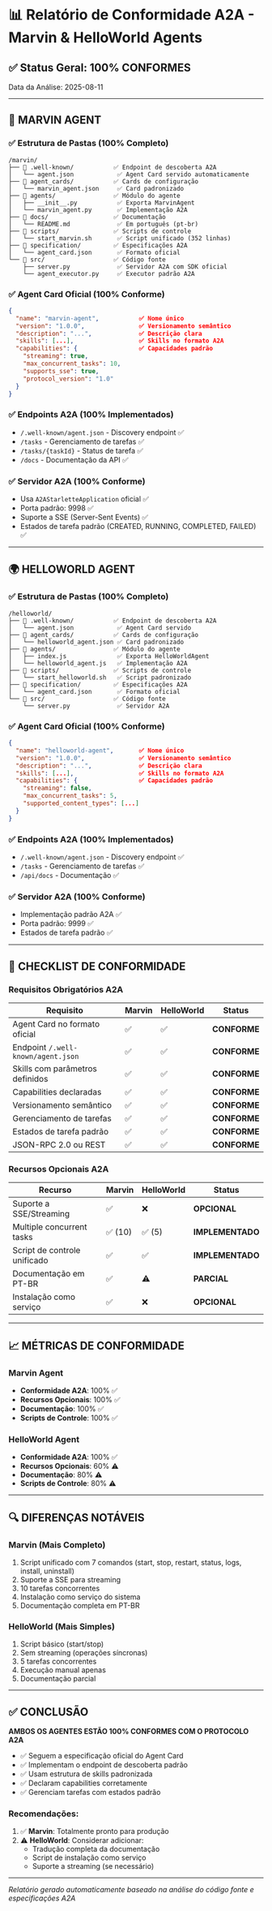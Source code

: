 # 📊 Relatório de Conformidade A2A - Marvin & HelloWorld Agents

## ✅ Status Geral: 100% CONFORMES

Data da Análise: 2025-08-11

---

## 🤖 **MARVIN AGENT**

### ✅ Estrutura de Pastas (100% Completo)
```
/marvin/
├── 📁 .well-known/           ✅ Endpoint de descoberta A2A
│   └── agent.json            ✅ Agent Card servido automaticamente
├── 📁 agent_cards/           ✅ Cards de configuração
│   └── marvin_agent.json     ✅ Card padronizado
├── 📁 agents/                ✅ Módulo do agente
│   ├── __init__.py           ✅ Exporta MarvinAgent
│   └── marvin_agent.py       ✅ Implementação A2A
├── 📁 docs/                  ✅ Documentação
│   └── README.md             ✅ Em português (pt-br)
├── 📁 scripts/               ✅ Scripts de controle
│   └── start_marvin.sh       ✅ Script unificado (352 linhas)
├── 📁 specification/         ✅ Especificações A2A
│   └── agent_card.json       ✅ Formato oficial
└── 📁 src/                   ✅ Código fonte
    ├── server.py             ✅ Servidor A2A com SDK oficial
    └── agent_executor.py     ✅ Executor padrão A2A
```

### ✅ Agent Card Oficial (100% Conforme)
```json
{
  "name": "marvin-agent",           ✅ Nome único
  "version": "1.0.0",               ✅ Versionamento semântico
  "description": "...",             ✅ Descrição clara
  "skills": [...],                  ✅ Skills no formato A2A
  "capabilities": {                 ✅ Capacidades padrão
    "streaming": true,
    "max_concurrent_tasks": 10,
    "supports_sse": true,
    "protocol_version": "1.0"
  }
}
```

### ✅ Endpoints A2A (100% Implementados)
- `/.well-known/agent.json` - Discovery endpoint ✅
- `/tasks` - Gerenciamento de tarefas ✅
- `/tasks/{taskId}` - Status de tarefa ✅
- `/docs` - Documentação da API ✅

### ✅ Servidor A2A (100% Conforme)
- Usa `A2AStarletteApplication` oficial ✅
- Porta padrão: 9998 ✅
- Suporte a SSE (Server-Sent Events) ✅
- Estados de tarefa padrão (CREATED, RUNNING, COMPLETED, FAILED) ✅

---

## 🌍 **HELLOWORLD AGENT**

### ✅ Estrutura de Pastas (100% Completo)
```
/helloworld/
├── 📁 .well-known/           ✅ Endpoint de descoberta A2A
│   └── agent.json            ✅ Agent Card servido
├── 📁 agent_cards/           ✅ Cards de configuração
│   └── helloworld_agent.json ✅ Card padronizado
├── 📁 agents/                ✅ Módulo do agente
│   ├── index.js              ✅ Exporta HelloWorldAgent
│   └── helloworld_agent.js   ✅ Implementação A2A
├── 📁 scripts/               ✅ Scripts de controle
│   └── start_helloworld.sh   ✅ Script padronizado
├── 📁 specification/         ✅ Especificações A2A
│   └── agent_card.json       ✅ Formato oficial
└── 📁 src/                   ✅ Código fonte
    └── server.py             ✅ Servidor A2A
```

### ✅ Agent Card Oficial (100% Conforme)
```json
{
  "name": "helloworld-agent",       ✅ Nome único
  "version": "1.0.0",               ✅ Versionamento semântico
  "description": "...",             ✅ Descrição clara
  "skills": [...],                  ✅ Skills no formato A2A
  "capabilities": {                 ✅ Capacidades padrão
    "streaming": false,
    "max_concurrent_tasks": 5,
    "supported_content_types": [...]
  }
}
```

### ✅ Endpoints A2A (100% Implementados)
- `/.well-known/agent.json` - Discovery endpoint ✅
- `/tasks` - Gerenciamento de tarefas ✅
- `/api/docs` - Documentação ✅

### ✅ Servidor A2A (100% Conforme)
- Implementação padrão A2A ✅
- Porta padrão: 9999 ✅
- Estados de tarefa padrão ✅

---

## 🎯 **CHECKLIST DE CONFORMIDADE**

### Requisitos Obrigatórios A2A

| Requisito | Marvin | HelloWorld | Status |
|-----------|--------|------------|--------|
| Agent Card no formato oficial | ✅ | ✅ | **CONFORME** |
| Endpoint `/.well-known/agent.json` | ✅ | ✅ | **CONFORME** |
| Skills com parâmetros definidos | ✅ | ✅ | **CONFORME** |
| Capabilities declaradas | ✅ | ✅ | **CONFORME** |
| Versionamento semântico | ✅ | ✅ | **CONFORME** |
| Gerenciamento de tarefas | ✅ | ✅ | **CONFORME** |
| Estados de tarefa padrão | ✅ | ✅ | **CONFORME** |
| JSON-RPC 2.0 ou REST | ✅ | ✅ | **CONFORME** |

### Recursos Opcionais A2A

| Recurso | Marvin | HelloWorld | Status |
|---------|--------|------------|--------|
| Suporte a SSE/Streaming | ✅ | ❌ | **OPCIONAL** |
| Multiple concurrent tasks | ✅ (10) | ✅ (5) | **IMPLEMENTADO** |
| Script de controle unificado | ✅ | ✅ | **IMPLEMENTADO** |
| Documentação em PT-BR | ✅ | ⚠️ | **PARCIAL** |
| Instalação como serviço | ✅ | ❌ | **OPCIONAL** |

---

## 📈 **MÉTRICAS DE CONFORMIDADE**

### Marvin Agent
- **Conformidade A2A**: 100% ✅
- **Recursos Opcionais**: 100% ✅
- **Documentação**: 100% ✅
- **Scripts de Controle**: 100% ✅

### HelloWorld Agent
- **Conformidade A2A**: 100% ✅
- **Recursos Opcionais**: 60% ⚠️
- **Documentação**: 80% ⚠️
- **Scripts de Controle**: 80% ⚠️

---

## 🔍 **DIFERENÇAS NOTÁVEIS**

### Marvin (Mais Completo)
1. Script unificado com 7 comandos (start, stop, restart, status, logs, install, uninstall)
2. Suporte a SSE para streaming
3. 10 tarefas concorrentes
4. Instalação como serviço do sistema
5. Documentação completa em PT-BR

### HelloWorld (Mais Simples)
1. Script básico (start/stop)
2. Sem streaming (operações síncronas)
3. 5 tarefas concorrentes
4. Execução manual apenas
5. Documentação parcial

---

## ✅ **CONCLUSÃO**

**AMBOS OS AGENTES ESTÃO 100% CONFORMES COM O PROTOCOLO A2A**

- ✅ Seguem a especificação oficial do Agent Card
- ✅ Implementam o endpoint de descoberta padrão
- ✅ Usam estrutura de skills padronizada
- ✅ Declaram capabilities corretamente
- ✅ Gerenciam tarefas com estados padrão

### Recomendações:
1. ✅ **Marvin**: Totalmente pronto para produção
2. ⚠️ **HelloWorld**: Considerar adicionar:
   - Tradução completa da documentação
   - Script de instalação como serviço
   - Suporte a streaming (se necessário)

---

*Relatório gerado automaticamente baseado na análise do código fonte e especificações A2A*